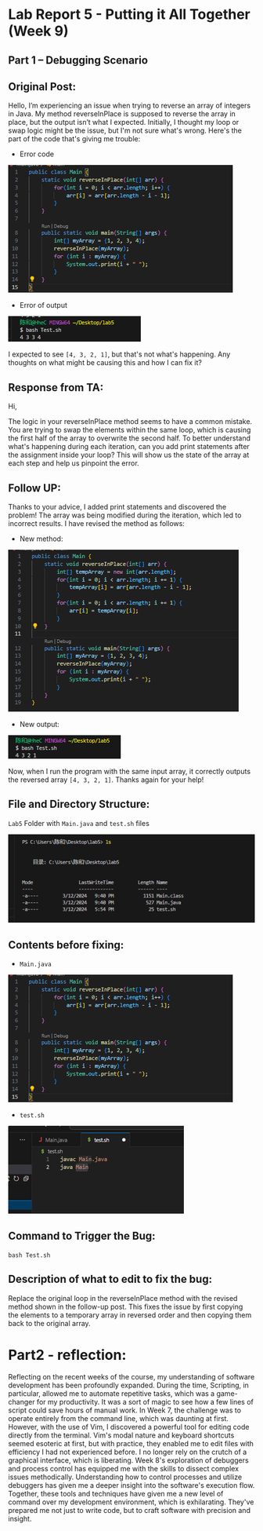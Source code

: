 # Lab Report 5 - Putting it All Together (Week 9)
## Part 1 – Debugging Scenario
## Original Post: 
Hello, 
I’m experiencing an issue when trying to reverse an array of integers in Java. 
My method reverseInPlace is supposed to reverse the array in place, but the output isn’t what I expected. Initially, I thought my loop or swap logic might be the issue, but I'm not sure what's wrong.
Here's the part of the code that's giving me trouble:
* Error code

![Images](errorcode.png)
* Error of output

![Images](erroroutput.png)

I expected to see `[4, 3, 2, 1]`, but that's not what's happening. Any thoughts on what might be causing this and how I can fix it?
## Response from TA:
Hi,

The logic in your reverseInPlace method seems to have a common mistake. 
You are trying to swap the elements within the same loop, which is causing the first half of the array to overwrite the second half.
To better understand what's happening during each iteration, can you add print statements after the assignment inside your loop? 
This will show us the state of the array at each step and help us pinpoint the error.

## Follow UP:
Thanks to your advice, I added print statements and discovered the problem! The array was being modified during the iteration,
which led to incorrect results. I have revised the method as follows:
* New method:

![Images](correctcode.png)

* New output:

![Images](correctoutput.png)

Now, when I run the program with the same input array, it correctly outputs the reversed array `[4, 3, 2, 1]`. Thanks again for your help!

## File and Directory Structure: 
`Lab5` Folder with `Main.java` and `test.sh` files

![image](structure.png)

## Contents before fixing:
* `Main.java`

![Images](errorcode.png)
* `test.sh`

![image](test.png)

## Command to Trigger the Bug:
`bash Test.sh` 

## Description of what to edit to fix the bug:
Replace the original loop in the reverseInPlace method with the revised method shown in the follow-up post. 
This fixes the issue by first copying the elements to a temporary array 
in reversed order and then copying them back to the original array.

# Part2 - reflection:
Reflecting on the recent weeks of the course, my understanding of software development has been profoundly expanded. During the time, Scripting, in particular, allowed me to automate repetitive tasks, which was a game-changer for my productivity. It was a sort of magic to see how a few lines of script could save hours of manual work. In Week 7, the challenge was to operate entirely from the command line, which was daunting at first. However, with the use of Vim, I discovered a powerful tool for editing code directly from the terminal. Vim's modal nature and keyboard shortcuts seemed esoteric at first, but with practice, they enabled me to edit files with efficiency I had not experienced before. I no longer rely on the crutch of a graphical interface, which is liberating. Week 8's exploration of debuggers and process control has equipped me with the skills to dissect complex issues methodically. Understanding how to control processes and utilize debuggers has given me a deeper insight into the software's execution flow. Together, these tools and techniques have given me a new level of command over my development environment, which is exhilarating. They've prepared me not just to write code, but to craft software with precision and insight.
